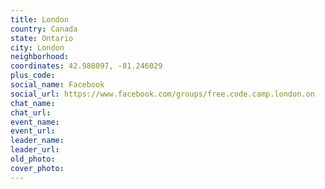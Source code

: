 ```yaml
---
title: London
country: Canada
state: Ontario
city: London
neighborhood: 
coordinates: 42.988097, -81.246029
plus_code:
social_name: Facebook
social_url: https://www.facebook.com/groups/free.code.camp.london.on
chat_name:
chat_url:
event_name:
event_url:
leader_name:
leader_url:
old_photo: 
cover_photo:
---
```

